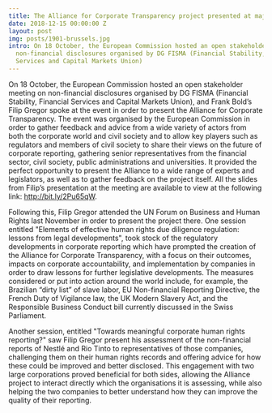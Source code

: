 ```yaml
---
title: The Alliance for Corporate Transparency project presented at major events
date: 2018-12-15 00:00:00 Z
layout: post
img: posts/1901-brussels.jpg
intro: On 18 October, the European Commission hosted an open stakeholder meeting on
  non-financial disclosures organised by DG FISMA (Financial Stability, Financial
  Services and Capital Markets Union)
---
```


On 18 October, the European Commission hosted an open stakeholder meeting on non-financial disclosures organised by DG FISMA (Financial Stability, Financial Services and Capital Markets Union), and Frank Bold’s Filip Gregor spoke at the event in order to present the Alliance for Corporate Transparency. The event was organised by the European Commission in order to gather feedback and advice from a wide variety of actors from both the corporate world and civil society and to allow key players such as regulators and members of civil society to share their views on the future of corporate reporting, gathering senior representatives from the financial sector, civil society, public administrations and universities. It provided the perfect opportunity to present the Alliance to a wide range of experts and legislators, as well as to gather feedback on the project itself. All the slides from Filip’s presentation at the meeting are available to view at the following link: http://bit.ly/2Pu65qW.

Following this, Filip Gregor attended the UN Forum on Business and Human Rights last November in order to present the project there. One session entitled "Elements of effective human rights due diligence regulation: lessons from legal developments", took stock of the regulatory developments in corporate reporting which have prompted the creation of the Alliance for Corporate Transparency, with a focus on their outcomes, impacts on corporate accountability, and implementation by companies in order to draw lessons for further legislative developments. The measures considered or put into action around the world include, for example, the Brazilian “dirty list” of slave labor, EU Non-financial Reporting Directive, the French Duty of Vigilance law, the UK Modern Slavery Act, and the Responsible Business Conduct bill currently discussed in the Swiss Parliament.

Another session, entitled "Towards meaningful corporate human rights reporting?" saw Filip Gregor present his assessment of the non-financial reports of Nestlé and Rio Tinto to representatives of those companies, challenging them on their human rights records and offering advice for how these could be improved and better disclosed. This engagement with two large corporations proved beneficial for both sides, allowing the Alliance project to interact directly which the organisations it is assessing, while also helping the two companies to better understand how they can improve the quality of their reporting.

